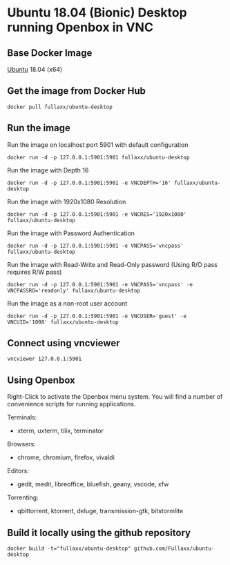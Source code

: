 # Ubuntu 18.04 (Bionic) Desktop running Openbox in VNC

## Base Docker Image
[Ubuntu](https://hub.docker.com/_/ubuntu) 18.04 (x64)

## Get the image from Docker Hub
```
docker pull fullaxx/ubuntu-desktop
```

## Run the image
Run the image on localhost port 5901 with default configuration
```
docker run -d -p 127.0.0.1:5901:5901 fullaxx/ubuntu-desktop
```
Run the image with Depth 16
```
docker run -d -p 127.0.0.1:5901:5901 -e VNCDEPTH='16' fullaxx/ubuntu-desktop
```
Run the image with 1920x1080 Resolution
```
docker run -d -p 127.0.0.1:5901:5901 -e VNCRES='1920x1080' fullaxx/ubuntu-desktop
```
Run the image with Password Authentication
```
docker run -d -p 127.0.0.1:5901:5901 -e VNCPASS='vncpass' fullaxx/ubuntu-desktop
```
Run the image with Read-Write and Read-Only password (Using R/O pass requires R/W pass)
```
docker run -d -p 127.0.0.1:5901:5901 -e VNCPASS='vncpass' -e VNCPASSRO='readonly' fullaxx/ubuntu-desktop
```
Run the image as a non-root user account
```
docker run -d -p 127.0.0.1:5901:5901 -e VNCUSER='guest' -e VNCUID='1000' fullaxx/ubuntu-desktop
```

## Connect using vncviewer
```
vncviewer 127.0.0.1:5901
```

## Using Openbox
Right-Click to activate the Openbox menu system. You will find a number of convenience scripts for running applications.

Terminals:
* xterm, uxterm, tilix, terminator

Browsers:
* chrome, chromium, firefox, vivaldi

Editors:
* gedit, medit, libreoffice, bluefish, geany, vscode, xfw

Torrenting:
* qbittorrent, ktorrent, deluge, transmission-gtk, bitstormlite


## Build it locally using the github repository
```
docker build -t="fullaxx/ubuntu-desktop" github.com/Fullaxx/ubuntu-desktop
```
